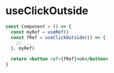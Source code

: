 # useClickOutside

```jsx
const Component = () => {
  const myRef = useRef()
  const fRef = useClickOutside(() => {
    // ...
  }, myRef)

  return <button ref={fRef}>ok</button>
}
```
